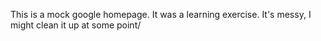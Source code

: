 This is a mock google homepage. It was a learning exercise. It's messy, I might clean it up at some point/
